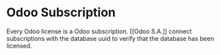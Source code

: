 # Odoo Subscription

Every Odoo license is a Odoo subscription. [[Odoo S.A.]] connect subscriptions with the database uuid to verify that the database has been licensed.